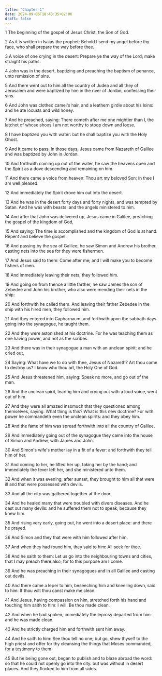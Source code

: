 ```yaml
---
title: "Chapter 1"
date: 2024-09-06T18:40:35+02:00
draft: false
---
```




1 The beginning of the gospel of Jesus Christ, the Son of God.

2 As it is written in Isaias the prophet: Behold I send my angel before thy face, who shall prepare the way before thee.

3 A voice of one crying in the desert: Prepare ye the way of the Lord; make straight his paths.

4 John was in the desert, baptizing and preaching the baptism of penance, unto remission of sins.

5 And there went out to him all the country of Judea and all they of Jerusalem and were baptized by him in the river of Jordan, confessing their sins.

6 And John was clothed camel's hair, and a leathern girdle about his loins: and he ate locusts and wild honey.

7 And he preached, saying: There cometh after me one mightier than I, the latchet of whose shoes I am not worthy to stoop down and loose.

8 I have baptized you with water: but he shall baptize you with the Holy Ghost.

9 And it came to pass, in those days, Jesus came from Nazareth of Galilee and was baptized by John in Jordan.

10 And forthwith coming up out of the water, he saw the heavens open and the Spirit as a dove descending and remaining on him.

11 And there came a voice from heaven: Thou art my beloved Son; in thee I am well pleased.

12 And immediately the Spirit drove him out into the desert.

13 And he was in the desert forty days and forty nights, and was tempted by Satan. And he was with beasts: and the angels ministered to him.

14 And after that John was delivered up, Jesus came in Galilee, preaching the gospel of the kingdom of God,

15 And saying: The time is accomplished and the kingdom of God is at hand. Repent and believe the gospel:

16 And passing by the sea of Galilee, he saw Simon and Andrew his brother, casting nets into the sea for they were fishermen.

17 And Jesus said to them: Come after me; and I will make you to become fishers of men.

18 And immediately leaving their nets, they followed him.

19 And going on from thence a little farther, he saw James the son of Zebedee and John his brother, who also were mending their nets in the ship:

20 And forthwith he called them. And leaving their father Zebedee in the ship with his hired men, they followed him.

21 And they entered into Capharnaum: and forthwith upon the sabbath days going into the synagogue, he taught them.

22 And they were astonished at his doctrine. For he was teaching them as one having power, and not as the scribes.

23 And there was in their synagogue a man with an unclean spirit; and he cried out,

24 Saying: What have we to do with thee, Jesus of Nazareth? Art thou come to destroy us? I know who thou art, the Holy One of God.

25 And Jesus threatened him, saying: Speak no more, and go out of the man.

26 And the unclean spirit, tearing him and crying out with a loud voice, went out of him.

27 And they were all amazed insomuch that they questioned among themselves, saying: What thing is this? What is this new doctrine? For with power he commandeth even the unclean spirits: and they obey him.

28 And the fame of him was spread forthwith into all the country of Galilee.

29 And immediately going out of the synagogue they came into the house of Simon and Andrew, with James and John.

30 And Simon's wife's mother lay in a fit of a fever: and forthwith they tell him of her.

31 And coming to her, he lifted her up, taking her by the hand; and immediately the fever left her, and she ministered unto them.

32 And when it was evening, after sunset, they brought to him all that were ill and that were possessed with devils.

33 And all the city was gathered together at the door.

34 And he healed many that were troubled with divers diseases. And he cast out many devils: and he suffered them not to speak, because they knew him.

35 And rising very early, going out, he went into a desert place: and there he prayed.

36 And Simon and they that were with him followed after him.

37 And when they had found him, they said to him: All seek for thee.

38 And he saith to them: Let us go into the neighbouring towns and cities, that I may preach there also; for to this purpose am I come.

39 And he was preaching in their synagogues and in all Galilee and casting out devils.

40 And there came a leper to him, beseeching him and kneeling down, said to him: If thou wilt thou canst make me clean.

41 And Jesus, having compassion on him, stretched forth his hand and touching him saith to him: I will. Be thou made clean.

42 And when he had spoken, immediately the leprosy departed from him: and he was made clean.

43 And he strictly charged him and forthwith sent him away.

44 And he saith to him: See thou tell no one; but go, shew thyself to the high priest and offer for thy cleansing the things that Moses commanded, for a testimony to them.

45 But he being gone out, began to publish and to blaze abroad the word: so that he could not openly go into the city. but was without in desert places. And they flocked to him from all sides.

